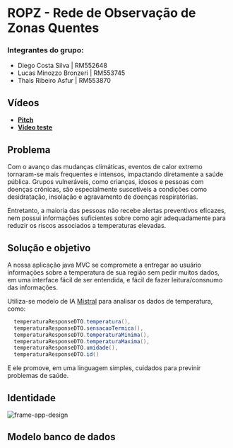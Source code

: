 # ROPZ - Rede de Observação de Zonas Quentes

### Integrantes do grupo:
- Diego Costa Silva | RM552648
- Lucas Minozzo Bronzeri | RM553745
- Thais Ribeiro Asfur | RM553870

## Vídeos

- **[Pitch](https://youtu.be/O1Hr3DbmBR4)**
- **[Vídeo teste](https://youtu.be/J8OLpV8tQps)**

## Problema
Com o avanço das mudanças climáticas, eventos de calor extremo
tornaram-se mais frequentes e intensos, impactando diretamente a
saúde pública. Grupos vulneráveis, como crianças, idosos e pessoas
com doenças crônicas, são especialmente suscetíveis a condições
como desidratação, insolação e agravamento de doenças
respiratórias.

Entretanto, a maioria das pessoas não recebe alertas preventivos
eficazes, nem possui informações suficientes sobre como agir
adequadamente para reduzir os riscos associados a temperaturas
elevadas.

## Solução e objetivo
A nossa aplicação java MVC se compromete a entregar ao usuário informações sobre a temperatura de sua região sem pedir muitos dados,
em uma interface fácil de ser entendida, e fácil de fazer leitura/consnumo das informações.

Utiliza-se modelo de IA [Mistral](https://ollama.com/library/mistral) para analisar os dados de temperatura, como:

```java
  temperaturaResponseDTO.temperatura(),
  temperaturaResponseDTO.sensacaoTermica(),
  temperaturaResponseDTO.temperaturaMinima(),
  temperaturaResponseDTO.temperaturaMaxima(),
  temperaturaResponseDTO.umidade(),
  temperaturaResponseDTO.id()
```

E ele promove, em uma linguagem simples, cuidados para previnir problemas de saúde.

## Identidade

![frame-app-design](https://github.com/user-attachments/assets/c8a6ace8-08f0-4f96-8cc1-b16a5af8345a)

## Modelo banco de dados







